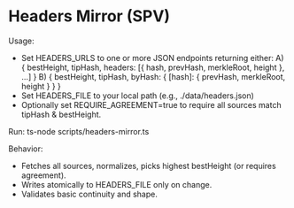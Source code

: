 # Headers Mirror (SPV)

Usage:
- Set HEADERS_URLS to one or more JSON endpoints returning either:
  A) { bestHeight, tipHash, headers: [{ hash, prevHash, merkleRoot, height }, ...] }
  B) { bestHeight, tipHash, byHash: { [hash]: { prevHash, merkleRoot, height } } }
- Set HEADERS_FILE to your local path (e.g., ./data/headers.json)
- Optionally set REQUIRE_AGREEMENT=true to require all sources match tipHash & bestHeight.

Run:
  ts-node scripts/headers-mirror.ts

Behavior:
- Fetches all sources, normalizes, picks highest bestHeight (or requires agreement).
- Writes atomically to HEADERS_FILE only on change.
- Validates basic continuity and shape.